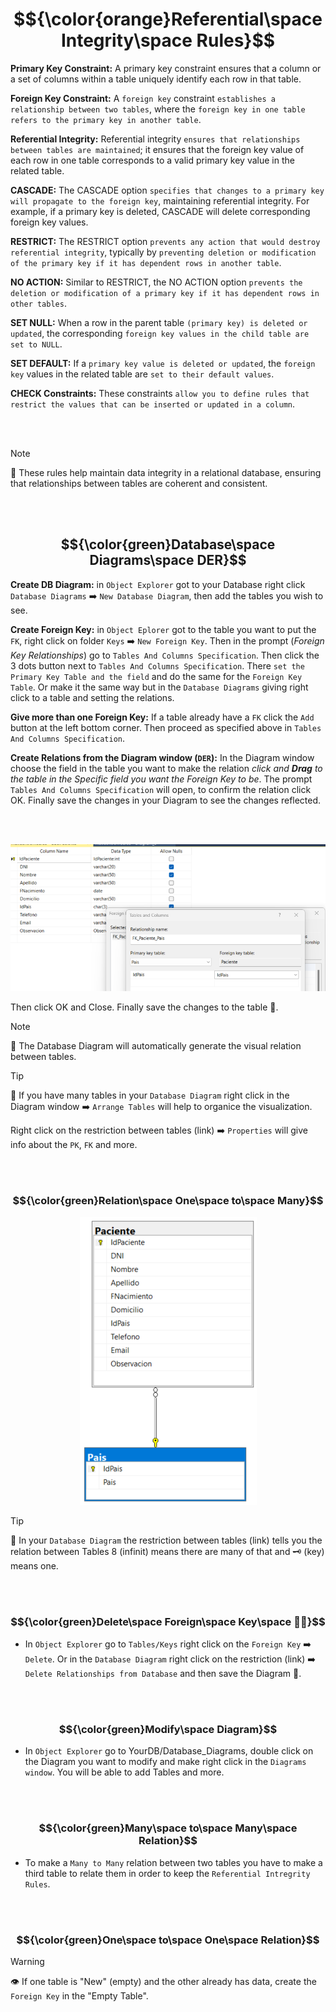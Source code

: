 # $${\color{orange}Referential\space Integrity\space Rules}$$

**Primary Key Constraint:** A primary key constraint ensures that a column or a set of columns within a table uniquely identify each row in that table.

**Foreign Key Constraint:** A `foreign key` constraint `establishes a relationship between two tables`, where the `foreign key in one table refers to the primary key in another table`.

**Referential Integrity:** Referential integrity `ensures that relationships between tables are maintained`; it ensures that the foreign key value of each row in one table corresponds to a valid primary key value in the related table.

**CASCADE:** The CASCADE option `specifies that changes to a primary key will propagate to the foreign key`, maintaining referential integrity. For example, if a primary key is deleted, CASCADE will delete corresponding foreign key values.

**RESTRICT:** The RESTRICT option `prevents any action that would destroy referential integrity`, typically by `preventing deletion or modification of the primary key if it has dependent rows in another table`.

**NO ACTION:** Similar to RESTRICT, the NO ACTION option `prevents the deletion or modification of a primary key if it has dependent rows in other tables`.

**SET NULL:** When a row in the parent table `(primary key) is deleted or updated`, the corresponding `foreign key values in the child table are set to NULL`.

**SET DEFAULT:** If a `primary key value is deleted or updated`, the `foreign key` values in the related table are `set to their default values`.

**CHECK Constraints:** These constraints `allow you to define rules that restrict the values that can be inserted or updated in a column`.

<br><br>

> [!NOTE]
> 📝
> These rules help maintain data integrity in a relational database, ensuring that relationships between tables are coherent and consistent.

<br><br>

## $${\color{green}Database\space Diagrams\space DER}$$

**Create DB Diagram:** in `Object Explorer` got to your Database right click `Database Diagrams` ➡️ `New Database Diagram`, then add the tables you wish to see.

**Create Foreign Key:** in `Object Eplorer` got to the table you want to put the `FK`, right click on folder `Keys` ➡️ `New Foreign Key`. Then in the prompt (*Foreign Key Relationships*) go to `Tables And Columns Specification`. Then click the 3 dots button next to `Tables And Columns Specification`. There `set the Primary Key Table and the field` and do the same for the `Foreign Key Table`. Or make it the same way but in the `Database Diagrams` giving right click to a table and setting the relations.

**Give more than one Foreign Key:** If a table already have a `FK` click the `Add` button at the left bottom corner. Then proceed as specified above in `Tables And Columns Specification`.

**Create Relations from the Diagram window (`DER`):** In the Diagram window choose the field in the table you want to make the relation *click and **Drag** to the table in the Specific field you want the Foreign Key to be*. The prompt `Tables And Columns Specification` will open, to confirm the relation click OK. Finally save the changes in your Diagram to see the changes reflected.

<br><br>

<center>

![assignFK](/images/assignFK.png)

</center>

Then click OK and Close. Finally save the changes to the table 💾.

> [!NOTE]
> 📝
> The Database Diagram will automatically generate the visual relation between tables.

> [!TIP]
> 🧠
> If you have many tables in your `Database Diagram` right click in the Diagram window ➡️ `Arrange Tables` will help to organice the visualization.
>
> Right click on the restriction between tables (link) ➡️ `Properties` will give info about the `PK`, `FK` and more.

<br><br>

### $${\color{green}Relation\space One\space to\space Many}$$

<center>

![relOneToMany](/images/relOneToMany.png)

</center>

> [!TIP]
> 🧠
> In your `Database Diagram` the restriction between tables (link) tells you the relation between Tables 8 (infinit) means there are many of that and 🗝️ (key) means one.

<br><br>

### $${\color{green}Delete\space Foreign\space Key\space 🔑❌}$$

* In `Object Explorer` go to `Tables/Keys` right click on the `Foreign Key` ➡️ `Delete`. Or in the `Database Diagram` right click on the restriction (link) ➡️ `Delete Relationships from Database` and then save the Diagram 💾.

<br><br>

### $${\color{green}Modify\space Diagram}$$

* In `Object Explorer` go to YourDB/Database_Diagrams, double click on the Diagram you want to modify and make right click in the `Diagrams window`. You will be able to add Tables and more.

<br><br>

### $${\color{green}Many\space to\space Many\space Relation}$$

* To make a `Many to Many` relation between two tables you have to make a third table to relate them in order to keep the `Referential Intregrity Rules`.

<br><br>

### $${\color{green}One\space to\space One\space Relation}$$

> [!WARNING]
> 👁️
> If one table is "New" (empty) and the other already has data, create the `Foreign Key` in the "Empty Table".